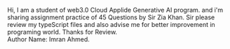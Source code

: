 Hi, I am a student of web3.0 Cloud Applide Generative AI program. and i'm sharing assignment practice of 45 Questions by Sir Zia Khan. Sir please review my typeScript files and also advise me for better improvement in programing world.
Thanks for Review.</br>
Author Name: Imran Ahmed. 
